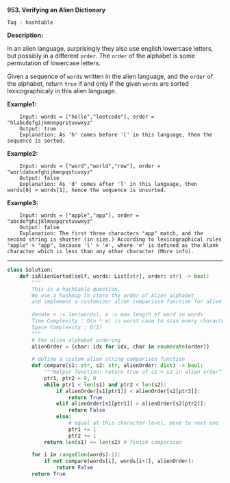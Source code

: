 **953. Verifying an Alien Dictionary**

```Tag : hashtable```

**Description:**

In an alien language, surprisingly they also use english lowercase letters, but possibly in a different ```order```. The ```order``` of the alphabet is some permutation of lowercase letters.

Given a sequence of ```words``` written in the alien language, and the ```order``` of the alphabet, return ```true``` if and only if the given ```words``` are sorted lexicographicaly in this alien language.

**Example1:**

		Input: words = ["hello","leetcode"], order = "hlabcdefgijkmnopqrstuvwxyz"
		Output: true
		Explanation: As 'h' comes before 'l' in this language, then the sequence is sorted.

**Example2:**

		Input: words = ["word","world","row"], order = "worldabcefghijkmnpqstuvxyz"
		Output: false
		Explanation: As 'd' comes after 'l' in this language, then words[0] > words[1], hence the sequence is unsorted.

**Example3:**

		Input: words = ["apple","app"], order = "abcdefghijklmnopqrstuvwxyz"
		Output: false
		Explanation: The first three characters "app" match, and the second string is shorter (in size.) According to lexicographical rules "apple" > "app", because 'l' > '∅', where '∅' is defined as the blank character which is less than any other character (More info).

-----------

```python
class Solution:
    def isAlienSorted(self, words: List[str], order: str) -> bool:
        """
        This is a hashtable question.
        We use a hashmap to store the order of Alien alphabet
        and implement a customizer alien comparison function for alien strings
        
        denote n := len(words), m := max length of word in words
        Time Complexity : O(n * m) in worst case to scan every character in words
        Space Complexity : O(1) 
        """
        # the alien alphabet ordering
        alienOrder = {char: idx for idx, char in enumerate(order)}
        
        # define a custom alien string comparison function
        def compare(s1: str, s2: str, alienOrder: dict) -> bool:
            """Helper function: return true of s1 < s2 in alien order"""
            ptr1, ptr2 = 0, 0
            while ptr1 < len(s1) and ptr2 < len(s2):
                if alienOrder[s1[ptr1]] < alienOrder[s2[ptr2]]:
                    return True
                elif alienOrder[s1[ptr1]] > alienOrder[s2[ptr2]]:
                    return False
                else:
                    # equal at this character level, move to next one
                    ptr1 += 1
                    ptr2 += 1
            return len(s1) <= len(s2) # finish comparison
        
        for i in range(len(words)-1):
            if not compare(words[i], words[i+1], alienOrder):
                return False
        return True
```